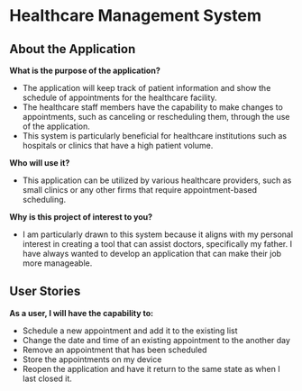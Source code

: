 # Healthcare Management System 

## About the Application 


**What is the purpose of the application?** 

- The application will keep track of patient information and show the schedule of appointments for the healthcare facility.
- The healthcare staff members have the capability to make changes to appointments, such as canceling or rescheduling 
 them, through the use of the application. 
- This system is particularly beneficial for healthcare institutions such as hospitals or 
  clinics that have a high patient volume. 

**Who will use it?**
- This application can be utilized by various healthcare providers, 
  such as small clinics or any other firms that require appointment-based scheduling.

**Why is this project of interest to you?**

- I am particularly drawn to this system because it aligns with my personal interest 
  in creating a tool that can assist doctors, specifically my father. 
  I have always wanted to develop an application that can make their job more manageable. 

## User Stories

**As a user, I will have the capability to:**

- Schedule a new appointment and add it to the existing list
- Change the date and time of an existing appointment to the another day
- Remove an appointment that has been scheduled
- Store the appointments on my device
- Reopen the application and have it return to the same state as when I last closed it.